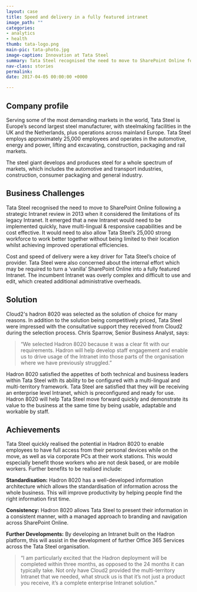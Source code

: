 ```yaml
---
layout: case
title: Speed and delivery in a fully featured intranet
image_path: ""
categories:
- analytics 
- health
thumb: tata-logo.png
main-pic: tata-photo.jpg
image-caption: Innovation at Tata Steel
summary: Tata Steel recognised the need to move to SharePoint Online following a strategic Intranet review in 2013 when it considered the limitations of its legacy Intranet.
nav-class: stories
permalink:
date: 2017-04-05 00:00:00 +0000

---
```


## Company profile

Serving some of the most demanding markets in the world, Tata Steel is Europe’s second largest steel manufacturer, with steelmaking facilities in the UK and the Netherlands, plus operations across mainland Europe. Tata Steel employs approximately 25,000 employees and operates in the automotive, energy and power, lifting and excavating, construction, packaging and rail markets.

The steel giant develops and produces steel for a whole spectrum of markets, which includes the automotive and transport industries, construction, consumer packaging and general industry.

## Business Challenges

Tata Steel recognised the need to move to SharePoint Online following a strategic Intranet review in 2013 when it considered the limitations of its legacy Intranet. It emerged that a new Intranet would need to be implemented quickly, have multi-lingual & responsive capabilities and be cost effective. It would need to also allow Tata Steel’s 25,000 strong workforce to work better together without being limited to their location whilst achieving improved operational efficiencies.

Cost and speed of delivery were a key driver for Tata Steel’s choice of provider. Tata Steel were also concerned about the internal effort which may be required to turn a ‘vanilla’ SharePoint Online into a fully featured Intranet. The incumbent Intranet was overly complex and difficult to use and edit, which created additional administrative overheads.

## Solution

Cloud2's hadron 8020 was selected as the solution of choice for many reasons. In addition to the solution being competitively priced, Tata Steel were impressed with the consultative support they received from Cloud2 during the selection process. Chris Sparrow, Senior Business Analyst, says:

> “We selected Hadron 8020 because it was a clear fit with our requirements. Hadron will help develop staff engagement and enable us to drive usage of the Intranet into those parts of the organisation where we have previously struggled.”

Hadron 8020 satisfied the appetites of both technical and business leaders within Tata Steel with its ability to be configured with a multi-lingual and multi-territory framework. Tata Steel are satisfied that they will be receiving an enterprise level Intranet, which is preconfigured and ready for use. Hadron 8020 will help Tata Steel move forward quickly and demonstrate its value to the business at the same time by being usable, adaptable and workable by staff.

## Achievements

Tata Steel quickly realised the potential in Hadron 8020 to enable employees to have full access from their personal devices while on the move, as well as via corporate PCs at their work stations. This would especially benefit those workers who are not desk based, or are mobile workers. Further benefits to be realised include:

**Standardisation:** Hadron 8020 has a well-developed information architecture which allows the standardisation of information across the whole business. This will improve productivity by helping people find the right information first time.

**Consistency:** Hadron 8020 allows Tata Steel to present their information in a consistent manner, with a managed approach to branding and navigation across SharePoint Online.

**Further Developments:** By developing an Intranet built on the Hadron platform, this will assist in the development of further Office 365 Services across the Tata Steel organisation.

> “I am particularly excited that the Hadron deployment will be completed within three months, as opposed to the 24 months it can typically take. Not only have Cloud2 provided the multi-territory Intranet that we needed, what struck us is that it’s not just a product you receive, it’s a complete enterprise Intranet solution.” 